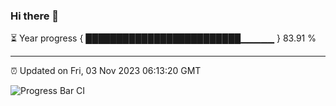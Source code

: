 ### Hi there 👋

⏳ Year progress { █████████████████████████▁▁▁▁▁ } 83.91 %

---

⏰ Updated on Fri, 03 Nov 2023 06:13:20 GMT

![Progress Bar CI](https://github.com/liununu/liununu/workflows/Progress%20Bar%20CI/badge.svg)
